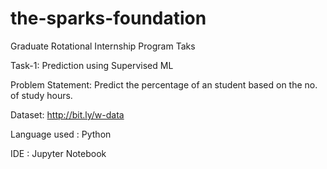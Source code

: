 # the-sparks-foundation

Graduate Rotational Internship Program Taks

Task-1: Prediction using Supervised ML

Problem Statement: Predict the percentage of an student based on the no. of study hours.

Dataset: http://bit.ly/w-data

Language used : Python 

IDE : Jupyter Notebook
